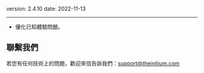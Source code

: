 version: 2.4.10
date: 2022-11-13

---

- 優化已知體驗問題。

## 聯繫我們

若您有任何技術上的問題，歡迎來信告訴我們：[support@theinitium.com](mailto:support@theinitium.com)